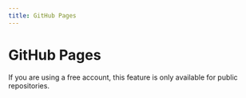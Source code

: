 ```yaml
---
title: GitHub Pages
---
```


# GitHub Pages

If you are using a free account, this feature is only available for public repositories.